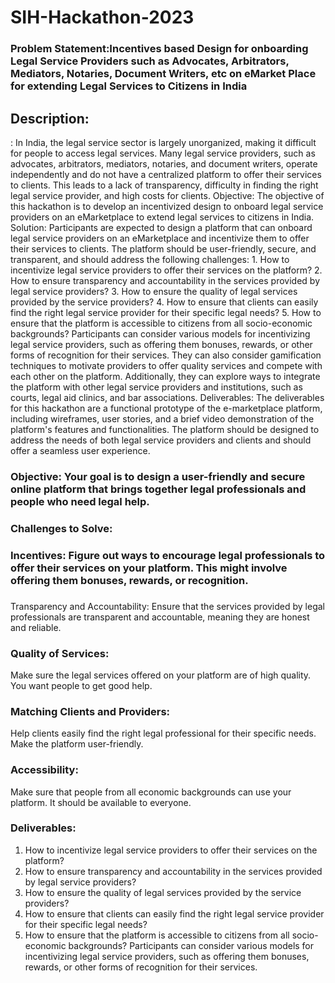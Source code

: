 # SIH-Hackathon-2023
### Problem Statement:Incentives based Design for onboarding Legal Service Providers such as Advocates, Arbitrators, Mediators, Notaries, Document Writers, etc on eMarket Place for extending Legal Services to Citizens in India

## Description:
: In India, the legal service sector is largely unorganized, making it difficult for people to access legal services. Many legal service providers, such as advocates, arbitrators, mediators, notaries, and document writers, operate independently and do not have a centralized platform to offer their services to clients. This leads to a lack of transparency, difficulty in finding the right legal service provider, and high costs for clients. Objective: The objective of this hackathon is to develop an incentivized design to onboard legal service providers on an eMarketplace to extend legal services to citizens in India. Solution: Participants are expected to design a platform that can onboard legal service providers on an eMarketplace and incentivize them to offer their services to clients. The platform should be user-friendly, secure, and transparent, and should address the following challenges: 1. How to incentivize legal service providers to offer their services on the platform? 2. How to ensure transparency and accountability in the services provided by legal service providers? 3. How to ensure the quality of legal services provided by the service providers? 4. How to ensure that clients can easily find the right legal service provider for their specific legal needs? 5. How to ensure that the platform is accessible to citizens from all socio-economic backgrounds? Participants can consider various models for incentivizing legal service providers, such as offering them bonuses, rewards, or other forms of recognition for their services. They can also consider gamification techniques to motivate providers to offer quality services and compete with each other on the platform. Additionally, they can explore ways to integrate the platform with other legal service providers and institutions, such as courts, legal aid clinics, and bar associations. Deliverables: The deliverables for this hackathon are a functional prototype of the e-marketplace platform, including wireframes, user stories, and a brief video demonstration of the platform's features and functionalities. The platform should be designed to address the needs of both legal service providers and clients and should offer a seamless user experience.

### Objective: Your goal is to design a user-friendly and secure online platform that brings together legal professionals and people who need legal help.

### Challenges to Solve:
### Incentives: Figure out ways to encourage legal professionals to offer their services on your platform. This might involve offering them bonuses, rewards, or recognition.
### 
Transparency and Accountability: Ensure that the services provided by legal professionals are transparent and accountable, meaning they are honest and reliable.
### Quality of Services:
Make sure the legal services offered on your platform are of high quality. You want people to get good help.
### Matching Clients and Providers:
Help clients easily find the right legal professional for their specific needs. Make the platform user-friendly.
### Accessibility: 
Make sure that people from all economic backgrounds can use your platform. It should be available to everyone.

### Deliverables: 
1. How to incentivize legal service providers to offer their services on the platform?
2.  How to ensure transparency and accountability in the services provided by legal service providers?
 3. How to ensure the quality of legal services provided by the service providers?
 4. How to ensure that clients can easily find the right legal service provider for their specific legal needs?
 5.  How to ensure that the platform is accessible to citizens from all socio-economic backgrounds? Participants can consider various models for incentivizing legal service providers, such as offering them bonuses, rewards, or other forms of recognition for their services.

    
